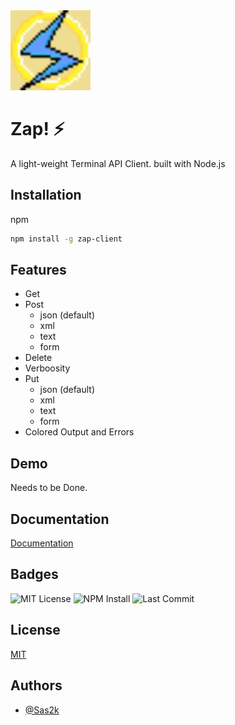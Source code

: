 
<img src=https://github.com/Sas2k/Zap/blob/main/docs/static/img/ZAP!-logo.png width=128 height=128>

# Zap! ⚡
A light-weight Terminal API Client. built with Node.js

## Installation

npm
```bash
npm install -g zap-client
```

## Features

- Get
- Post
    - json (default)
    - xml
    - text
    - form
- Delete
- Verboosity
- Put
  - json (default)
  - xml
  - text
  - form
- Colored Output and Errors

## Demo

Needs to be Done.


## Documentation

[Documentation](https://sas2k.github.io/Zap/docs/build)


## Badges

![MIT License](https://img.shields.io/apm/l/atomic-design-ui.svg?color=blue&style=for-the-badge)
![NPM Install](https://img.shields.io/npm/dw/zap-client?style=for-the-badge)
![Last Commit](https://img.shields.io/github/last-commit/sas2k/Zap?color=blue&style=for-the-badge)
## License

[MIT](https://choosealicense.com/licenses/mit/)


## Authors

- [@Sas2k](https://www.github.com/sas2k)

